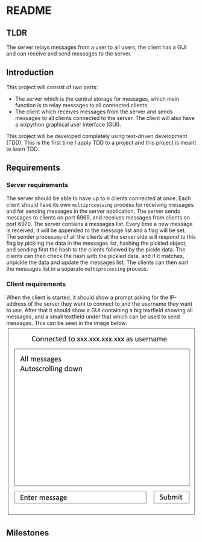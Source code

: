 # README
## TLDR
The server relays messages from a user to all users, the client has a GUI and can receive and send messages to the server.

## Introduction
This project will consist of two parts:

- The server which is the central storage for messages, which main function is to relay messages to all connected clients.
- The client which receives messages from the server and sends messages to all clients connected to the server. The client will also have a wxpython graphical user interface (GUI).

This project will be developed completely using test-driven development (TDD). This is the first time I apply TDD to a project and this project is meant to learn TDD.

## Requirements
### Server requirements
The server should be able to have up to *n* clients connected at once. Each client should have its own `multiprocessing` process for receiving messages and for sending messages in the server application. The server sends messages to clients on port 6969, and receives messages from clients on port 6970. The server contains a messages list. Every time a new message is received, it will be appended to the message list and a flag will be set. The sender processes of all the clients at the server side will respond to this flag by pickling the data in the messages list, hashing the pickled object, and sending first the hash to the clients followed by the pickle data. The clients can then check the hash with the pickled data, and if it matches, unpickle the data and update the messages list. The clients can then sort the messages list in a separate `multiprocessing` process.

### Client requirements
When the client is started, it should show a prompt asking for the IP-address of the server they want to connect to and the username they want to use. After that it should show a GUI containing a big textfield showing all messages, and a small textfield under that which can be used to send messages. This can be seen in the image below:
![Client layout](./doc/images/client_layout.png)

## Milestones
